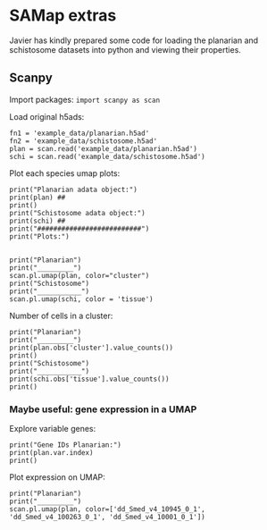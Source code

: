 # SAMap extras

Javier has kindly prepared some code for loading the planarian and schistosome datasets into python and viewing their properties.

## Scanpy
Import packages:
`import scanpy as scan`

Load original h5ads:
```
fn1 = 'example_data/planarian.h5ad'
fn2 = 'example_data/schistosome.h5ad' 
plan = scan.read('example_data/planarian.h5ad')
schi = scan.read('example_data/schistosome.h5ad')
```

Plot each species umap plots:
```
print("Planarian adata object:")
print(plan) ##
print()
print("Schistosome adata object:")
print(schi) ##
print("##########################")
print("Plots:")


print("Planarian")
print("_________")
scan.pl.umap(plan, color="cluster")
print("Schistosome")
print("___________")
scan.pl.umap(schi, color = 'tissue')
```

Number of cells in a cluster:
```
print("Planarian")
print("_________")
print(plan.obs['cluster'].value_counts())
print()
print("Schistosome")
print("___________")
print(schi.obs['tissue'].value_counts())
print()
```

### Maybe useful: gene expression in a UMAP
Explore variable genes:
```
print("Gene IDs Planarian:")
print(plan.var.index)
print()
```

Plot expression on UMAP:
```
print("Planarian")
print("_________")
scan.pl.umap(plan, color=['dd_Smed_v4_10945_0_1', 'dd_Smed_v4_100263_0_1', 'dd_Smed_v4_10001_0_1'])
```